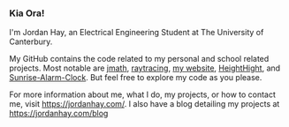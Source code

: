 ### Kia Ora!

I'm Jordan Hay, an Electrical Engineering Student at The University of Canterbury.

My GitHub contains the code related to my personal and school related projects. Most notable are [jmath](https://github.com/JHay0112/jmath), [raytracing](https://github.com/JHay0112/raytracing), [my website](https://github.com/JHay0112/JHay0112.github.io), [HeightHight](https://github.com/JHay0112/HightHeight), and [Sunrise-Alarm-Clock](https://github.com/JHay0112/Sunrise-Alarm-Clock). But feel free to explore my code as you please.

For more information about me, what I do, my projects, or how to contact me, visit https://jordanhay.com/. I also have a blog detailing my projects at https://jordanhay.com/blog
